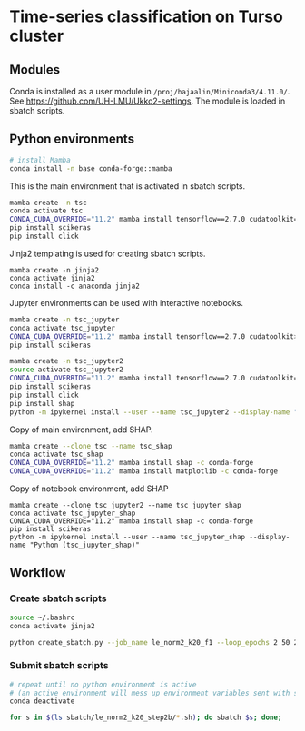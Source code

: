 # Time-series classification on Turso cluster

## Modules
Conda is installed as a user module in ```/proj/hajaalin/Miniconda3/4.11.0/```.
See https://github.com/UH-LMU/Ukko2-settings. The module is loaded in sbatch scripts.

## Python environments

```bash
# install Mamba
conda install -n base conda-forge::mamba
```

This is the main environment that is activated in sbatch scripts.
```bash
mamba create -n tsc
conda activate tsc
CONDA_CUDA_OVERRIDE="11.2" mamba install tensorflow==2.7.0 cudatoolkit==11.2 keras numpy pandas pip scikit-learn scipy==1.4.1 sktime==0.10.1 pyyaml -c conda-forge
pip install scikeras
pip install click
```

Jinja2 templating is used for creating sbatch scripts.
```
mamba create -n jinja2
conda activate jinja2
conda install -c anaconda jinja2
```

Jupyter environments can be used with interactive notebooks.
```bash
mamba create -n tsc_jupyter
conda activate tsc_jupyter
CONDA_CUDA_OVERRIDE="11.2" mamba install tensorflow==2.7.0 cudatoolkit>=11.2 jupyterlab keras matplotlib numpy pandas pip scikit-learn sktime==0.10.0 -c conda-forge -vvv
pip install scikeras
```
```bash
mamba create -n tsc_jupyter2
source activate tsc_jupyter2
CONDA_CUDA_OVERRIDE="11.2" mamba install tensorflow==2.7.0 cudatoolkit==11.2 keras numpy pandas pip scikit-learn scipy==1.4.1 sktime==0.10.1 pyyaml jupyterlab matplotlib -c conda-forge
pip install scikeras
pip install click
pip install shap
python -m ipykernel install --user --name tsc_jupyter2 --display-name "Python (tsc_jupyter2)"
```

Copy of main environment, add SHAP.
```bash
mamba create --clone tsc --name tsc_shap
conda activate tsc_shap
CONDA_CUDA_OVERRIDE="11.2" mamba install shap -c conda-forge
CONDA_CUDA_OVERRIDE="11.2" mamba install matplotlib -c conda-forge
```

Copy of notebook environment, add SHAP
```
mamba create --clone tsc_jupyter2 --name tsc_jupyter_shap
conda activate tsc_jupyter_shap
CONDA_CUDA_OVERRIDE="11.2" mamba install shap -c conda-forge
pip install scikeras
python -m ipykernel install --user --name tsc_jupyter_shap --display-name "Python (tsc_jupyter_shap)"
```

## Workflow

### Create sbatch scripts
```bash
source ~/.bashrc
conda activate jinja2

python create_sbatch.py --job_name le_norm2_k20_f1 --loop_epochs 2 50 2 --options "--fset f_mot --kernel_size=20 --repeats=30" --sbatch_dir sbatch/le_norm2_k20_step2b --paths /proj/hajaalin/Projects/n_track_ML/scripts/tsc/paths.yml

```

### Submit sbatch scripts
```bash
# repeat until no python environment is active
# (an active environment will mess up environment variables sent with sbatch)
conda deactivate 

for s in $(ls sbatch/le_norm2_k20_step2b/*.sh); do sbatch $s; done;

```

